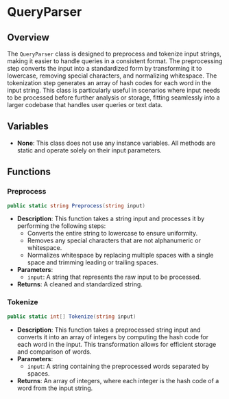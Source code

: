 # QueryParser

## Overview
The `QueryParser` class is designed to preprocess and tokenize input strings, making it easier to handle queries in a consistent format. The preprocessing step converts the input into a standardized form by transforming it to lowercase, removing special characters, and normalizing whitespace. The tokenization step generates an array of hash codes for each word in the input string. This class is particularly useful in scenarios where input needs to be processed before further analysis or storage, fitting seamlessly into a larger codebase that handles user queries or text data.

## Variables
- **None**: This class does not use any instance variables. All methods are static and operate solely on their input parameters.

## Functions

### Preprocess
```csharp
public static string Preprocess(string input)
```
- **Description**: This function takes a string input and processes it by performing the following steps:
  - Converts the entire string to lowercase to ensure uniformity.
  - Removes any special characters that are not alphanumeric or whitespace.
  - Normalizes whitespace by replacing multiple spaces with a single space and trimming leading or trailing spaces.
- **Parameters**: 
  - `input`: A string that represents the raw input to be processed.
- **Returns**: A cleaned and standardized string.

### Tokenize
```csharp
public static int[] Tokenize(string input)
```
- **Description**: This function takes a preprocessed string input and converts it into an array of integers by computing the hash code for each word in the input. This transformation allows for efficient storage and comparison of words.
- **Parameters**: 
  - `input`: A string containing the preprocessed words separated by spaces.
- **Returns**: An array of integers, where each integer is the hash code of a word from the input string.
